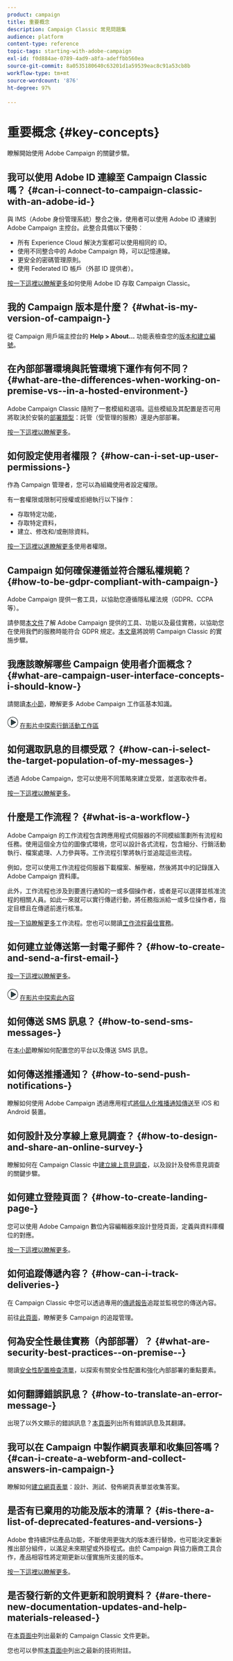 ```yaml
---
product: campaign
title: 重要概念
description: Campaign Classic 常見問題集
audience: platform
content-type: reference
topic-tags: starting-with-adobe-campaign
exl-id: f0d884ae-0789-4ad9-a8fa-adeffbb560ea
source-git-commit: 8a0535180640c63201d1a59539eac8c91a53cb8b
workflow-type: tm+mt
source-wordcount: '876'
ht-degree: 97%

---
```


# 重要概念 {#key-concepts}

瞭解開始使用 Adobe Campaign 的關鍵步驟。

## 我可以使用 Adobe ID 連線至 Campaign Classic 嗎？ {#can-i-connect-to-campaign-classic-with-an-adobe-id-}

與 IMS（Adobe 身份管理系統）整合之後，使用者可以使用 Adobe ID 連線到 Adobe Campaign 主控台。此整合具備以下優勢︰

* 所有 Experience Cloud 解決方案都可以使用相同的 ID。
* 使用不同整合中的 Adobe Campaign 時，可以記憶連線。
* 更安全的密碼管理原則。
* 使用 Federated ID 帳戶（外部 ID 提供者）。

[按一下這裡以瞭解更多](../../integrations/using/about-adobe-id.md)如何使用 Adobe ID 存取 Campaign Classic。

## 我的 Campaign 版本是什麼？ {#what-is-my-version-of-campaign-}

從 Campaign 用戶端主控台的 **Help > About...** 功能表檢查您的[版本和建立編號](../../platform/using/launching-adobe-campaign.md#getting-your-campaign-version)。

## 在內部部署環境與託管環境下運作有何不同？ {#what-are-the-differences-when-working-on-premise-vs--in-a-hosted-environment-}

Adobe Campaign Classic 隨附了一套模組和選項。這些模組及其配置是否可用將取決於安裝的[部署類型](../../installation/using/hosting-models.md)：託管（受管理的服務）還是內部部署。

[按一下這裡以瞭解更多](../../installation/using/capability-matrix.md)。

## 如何設定使用者權限？ {#how-can-i-set-up-user-permissions-}

作為 Campaign 管理者，您可以為組織使用者設定權限。

有一套權限或限制可授權或拒絕執行以下操作：

* 存取特定功能，
* 存取特定資料，
* 建立、修改和/或刪除資料。

[按一下這裡以進瞭解更多](../../platform/using/access-management.md)使用者權限。

## Campaign 如何確保遵循並符合隱私權規範？ {#how-to-be-gdpr-compliant-with-campaign-}

Adobe Campaign 提供一套工具，以協助您遵循隱私權法規（GDPR、CCPA 等）。

請參閱[本文件](https://helpx.adobe.com/tw/campaign/kb/campaign-privacy-overview.html)了解 Adobe Campaign 提供的工具、功能以及最佳實務，以協助您在使用我們的服務時能符合 GDPR 規定。[本文章](https://helpx.adobe.com/tw/campaign/kb/acc-privacy.html)將說明 Campaign Classic 的實施步驟。

## 我應該瞭解哪些 Campaign 使用者介面概念？ {#what-are-campaign-user-interface-concepts-i-should-know-}

請閱讀[本小節](../../platform/using/adobe-campaign-workspace.md)，瞭解更多 Adobe Campaign 工作區基本知識。

![](assets/do-not-localize/how-to-video.png) [在影片中探索行銷活動工作區](https://experienceleague.adobe.com/docs/campaign-classic-learn/tutorials/getting-started/exploring-the-adobe-campaign-classic-user-interface.html)

## 如何選取訊息的目標受眾？ {#how-can-i-select-the-target-population-of-my-messages-}

透過 Adobe Campaign，您可以使用不同策略來建立受眾，並選取收件者。

[按一下這裡以瞭解更多](../../delivery/using/steps-defining-the-target-population.md)。

## 什麼是工作流程？ {#what-is-a-workflow-}

Adobe Campaign 的工作流程包含跨應用程式伺服器的不同模組策劃所有流程和任務。使用這個全方位的圖像式環境，您可以設計各式流程，包含細分、行銷活動執行、檔案處理、人力參與等。工作流程引擎將執行並追蹤這些流程。

例如，您可以使用工作流程從伺服器下載檔案、解壓縮，然後將其中的記錄匯入 Adobe Campaign 資料庫。

此外，工作流程也涉及到要進行通知的一或多個操作者，或者是可以選擇並核准流程的相關人員。如此一來就可以實行傳遞行動，將任務指派給一或多位操作者，指定目標且在傳遞前進行核准。

[按一下協瞭解更多](../../workflow/using/about-workflows.md)工作流程。您也可以閱讀[工作流程最佳實務](../../workflow/using/building-a-workflow.md)。

## 如何建立並傳送第一封電子郵件？ {#how-to-create-and-send-a-first-email-}

[按一下這裡以瞭解更多](../../delivery/using/about-email-channel.md)。

![](assets/do-not-localize/how-to-video.png) [在影片中探索此內容](https://experienceleague.adobe.com/docs/campaign-classic-learn/tutorials/getting-started/creating-a-campaign-and-an-email.html)

## 如何傳送 SMS 訊息？ {#how-to-send-sms-messages-}

在[本小節](../../delivery/using/sms-channel.md)瞭解如何配置您的平台以及傳送 SMS 訊息。

## 如何傳送推播通知？ {#how-to-send-push-notifications-}

瞭解如何使用 Adobe Campaign 透過應用程式[將個人化推播通知傳送](../../delivery/using/create-notifications-ios.md)至 iOS 和 Android 裝置。

## 如何設計及分享線上意見調查？ {#how-to-design-and-share-an-online-survey-}

瞭解如何在 Campaign Classic 中[建立線上意見調查](../../surveys/using/getting-started-with-surveys.md)，以及設計及發佈意見調查的關鍵步驟。

## 如何建立登陸頁面？ {#how-to-create-landing-page-}

您可以使用 Adobe Campaign 數位內容編輯器來設計登陸頁面，定義與資料庫欄位的對應。

[按一下這裡以瞭解更多](../../web/using/creating-a-landing-page.md)。

## 如何追蹤傳遞內容？ {#how-can-i-track-deliveries-}

在 Campaign Classic 中您可以透過專用的[傳遞報告](../../reporting/using/delivery-reports.md)追蹤並監視您的傳送內容。

前往[此頁面](https://helpx.adobe.com/tw/campaign/kb/acc-tracking.html)，瞭解更多 Campaign 的追蹤管理。

## 何為安全性最佳實務（內部部署）？ {#what-are-security-best-practices--on-premise--}

閱讀[安全性配置檢查清單](https://helpx.adobe.com/tw/campaign/kb/acc-security.html)，以探索有關安全性配置和強化內部部署的重點要素。

## 如何翻譯錯誤訊息？ {#how-to-translate-an-error-message-}

出現了以外文顯示的錯誤訊息？[本頁面](https://experienceleague.adobe.com/developer/campaign-errors/error_codes.html)列出所有錯誤訊息及其翻譯。

## 我可以在 Campaign 中製作網頁表單和收集回答嗎？ {#can-i-create-a-webform-and-collect-answers-in-campaign-}

瞭解如何[建立網頁表單](../../web/using/about-web-forms.md)：設計、測試、發佈網頁表單並收集答案。

## 是否有已棄用的功能及版本的清單？ {#is-there-a-list-of-deprecated-features-and-versions-}

Adobe 會持續評估產品功能，不斷使用更強大的版本進行替換，也可能決定重新推出部分組件，以滿足未來期望或外掛程式。由於 Campaign 與協力廠商工具合作，產品相容性將定期更新以僅實施所支援的版本。

[按一下這裡以瞭解更多](https://helpx.adobe.com/tw/campaign/kb/deprecated-and-removed-features.html)。

## 是否發行新的文件更新和說明資料？ {#are-there-new-documentation-updates-and-help-materials-released-}

在[本頁面中](https://experienceleague.adobe.com/docs/campaign-classic/using/documentation-updates.html)列出最新的 Campaign Classic 文件更新。

您也可以參照[本頁面中](https://helpx.adobe.com/tw/campaign/kb/article-list.html)列出之最新的技術附註。
